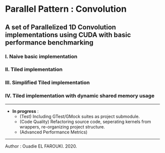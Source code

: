 # Parallel Pattern : Convolution
## A set of Parallelized 1D Convolution implementations using CUDA with basic performance benchmarking
### I. Naive basic implementation  
### II. Tiled implementation  
### III. Simplified Tiled implementation 
### IV. Tiled implementation with dynamic shared memory usage 
-----------
+ **In progress** : 
    + (Test) Including GTest/GMock suites as project submodule.
    + (Code Quality) Refactoring source code, seperating kernels from wrappers, re-organizing project structure.
    + (Advanced Performance Metrics) 
------------
Author : Ouadie EL FAROUKI. 2020.
